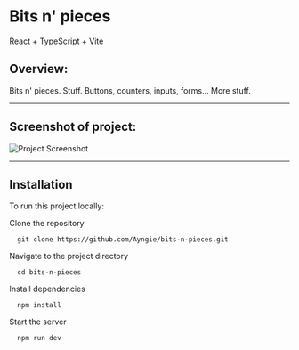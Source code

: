 # Bits n' pieces 
React + TypeScript + Vite

## Overview:
Bits n' pieces. Stuff. 
Buttons, counters, inputs, forms...
More stuff.

---

## Screenshot of project:
![Project Screenshot](./public/screenshot-of-project.png?raw=true "Bits n' Pieces")

---

## Installation
To run this project locally:

Clone the repository

```terminal
  git clone https://github.com/Ayngie/bits-n-pieces.git
```

Navigate to the project directory

```terminal
  cd bits-n-pieces
```

Install dependencies

```terminal
  npm install
```

Start the server

```terminal
  npm run dev
```

